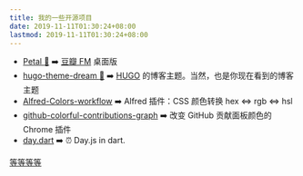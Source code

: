 ```yaml
---
title: 我的一些开源项目
date: 2019-11-11T01:30:24+08:00
lastmod: 2019-11-11T01:30:24+08:00
---
```


- [Petal :hibiscus:](https://github.com/ilime/Petal) :arrow_right: [豆瓣 FM](https://douban.fm/) 桌面版
- [hugo-theme-dream :seedling:](https://github.com/g1eny0ung/hugo-theme-dream) :arrow_right: [HUGO](https://gohugo.io) 的博客主题。当然，也是你现在看到的博客主题
- [Alfred-Colors-workflow](https://github.com/g1eny0ung/Alfred-Colors-workflow) :arrow_right: Alfred 插件：CSS 颜色转换 hex <=> rgb <=> hsl
- [github-colorful-contributions-graph](https://github.com/g1eny0ung/github-colorful-contributions-graph) :arrow_right: 改变 GitHub 贡献面板颜色的 Chrome 插件
- [day.dart](https://github.com/dayjs/day.dart) :arrow_right: ⏰ Day.js in dart.

[等等等等](https://github.com/liuhuixin)
